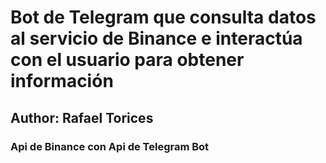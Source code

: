 # Bot de Telegram que consulta datos al servicio de Binance e interactúa con el usuario para obtener información
## Author: Rafael Torices
### Api de Binance con Api de Telegram Bot

